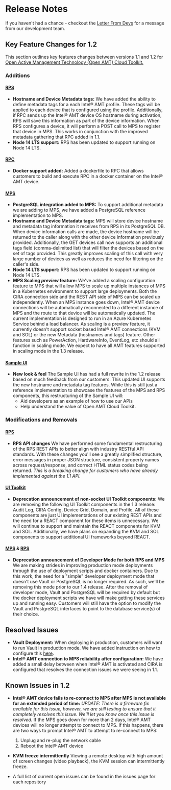 # Release Notes

If you haven't had a chance - checkout the [Letter From Devs](./letter.md) for a message from our development team.
## Key Feature Changes for 1.2
This section outlines key features changes between versions 1.1 and 1.2 for [Open Active Management Technology (Open AMT) Cloud Toolkit.](Glossary.md#o) 

### Additions
#### [RPS](Glossary.md#r)
- **Hostname and Device Metadata tags:** We have added the ability to define metadata tags for a each Intel® AMT profile.  These tags will be applied to each device that is configured using the profile.  Additionally, if RPC sends up the Intel® AMT device OS hostname during activation, RPS will save this information as part of the device information.  When RPS configures a device, it will perform a POST call to MPS to register that device in MPS.  This works in conjunction with the improved metadata gathering that RPC added in 1.1.
- **Node 14 LTS support:** RPS has been updated to support running on Node 14 LTS. 

#### [RPC](Glossary.md#r)
- **Docker support added:** Added a dockerfile to RPC that allows customers to build and execute RPC in a docker container on the Intel® AMT device.


#### [MPS](Glossary.md#m)
- **PostgreSQL integration added to MPS:** To support additional metadata we are adding to MPS, we have added a PostgreSQL reference implementation to MPS.
- **Hostname and Device Metadata tags:** MPS will store device hostname and metadata tag information it receives from RPS in its PostgreSQL DB.  When device information calls are made, the device hostname will be returned to the caller along with the other device information previously provided.  Additionally, the GET devices call now supports an additional tags field (comma-delimited list) that will filter the devices based on the set of tags provided.  This greatly improves scaling of this call with very large number of devices as well as reduces the need for filtering on the caller's side.
- **Node 14 LTS support:** RPS has been updated to support running on Node 14 LTS. 
- **MPS Scaling *preview* feature:** We've added a scaling configuration feature to MPS that will allow MPS to scale up multiple instances of MPS in a Kubernetes environment to support large deployments.  Both the CIRA connection side and the REST API side of MPS can be scaled up independently.  When an MPS instance goes down, Intel® AMT device connections will be automatically reconnected to a different instance of MPS and the route to that device will be automatically updated.  The current implementation is designed to run in an Azure Kubernetes Service behind a load balancer.  As scaling is a preview feature, it currently doesn't support socket based Intel® AMT connections (KVM and SOL) or the new Metadata (hostnames and tags) feature.  Other features such as PowerAction, HardwareInfo, EventLog, etc should all function in scaling mode.  We expect to have all AMT features supported in scaling mode in the 1.3 release.

#### [Sample UI](Glossary.md#s)
- **New look & feel** The Sample UI has had a full rewrite in the 1.2 release based on much feedback from our customers.  This updated UI supports the new hostname and metadata tag features.  While this is still just a reference implementation to showcase the features of the MPS and RPS components, this restructuring of the Sample UI will:
    * Aid developers as an example of how to use our APIs 
    * Help understand the value of Open AMT Cloud Toolkit.

### Modifications and Removals
#### [RPS](Glossary.md#r)
- **RPS API changes** We have performed some fundamental restructuring of the RPS REST APIs to better align with industry RESTful API standards.  With these changes you'll see a greatly simplified structure, error messages in proper JSON structure, consistent property names across request/response, and correct HTML status codes being returned.  *This is a breaking change for customers who have already implemented against the 1.1 API.*
#### [UI Toolkit](Glossary.md#u)
- **Deprecation announcement of non-socket UI Toolkit components:** We are removing the following UI Toolkit components in the 1.3 release: Audit Log, CIRA Config, Device Grid, Domain, and Profile.  All of these components are just UI implementations of our existing REST APIs and the need for a REACT component for these items is unnecessary.  We will continue to support and maintain the REACT components for KVM and SOL.  Additionally, we have plans on expanding the KVM and SOL components to support additional UI frameworks beyond REACT.
#### [MPS](Glossary.md#m) & [RPS](Glossary.md#r)
- **Deprecation announcement of Developer Mode for both RPS and MPS** We are making strides in improving production mode deployments through the use of deployment scripts and docker containers.  Due to this work, the need for a "simple" developer deployment mode that doesn't use Vault or PostgreSQL is no longer required.  As such, we'll be removing this mode prior to our 1.4 release.  After the removal of developer mode, Vault and PostgreSQL will be required by default but the docker deployment scripts we have will make getting these services up and running easy.  Customers will still have the option to modify the Vault and PostgreSQL interfaces to point to the database service(s) of their choice.

## Resolved Issues
- **Vault Deployment:** When deploying in production, customers will want to run Vault in production mode.  We have added instruction on how to configure this [here](https://open-amt-cloud-toolkit.github.io/docs/1.2/Docker/dockerLocal_prodVault/).
- **Intel® AMT connection to MPS reliability after configuration:**  We have added a small delay between when Intel® AMT is activated and CIRA is configured that resolves the connection issues we were seeing in 1.1.

## Known Issues in 1.2
- **Intel® AMT device fails to re-connect to MPS after MPS is not available for an extended period of time:** *UPDATE: There is a firmware fix available for this issue, however, we are still testing to ensure that it completely resolves this issue.  We'll let you know once this issue is resolved.*  If the MPS goes down for more than 2 days, Intel® AMT devices will no longer attempt to connect to MPS. If this happens, there are two ways to prompt Intel® AMT to attempt to re-connect to MPS:
    1.	Unplug and re-plug the network cable
    2.	Reboot the Intel® AMT device

- **KVM freeze intermittently** Viewing a remote desktop with high amount of screen changes (video playback), the KVM session can intermittently freeze.
- A full list of current open issues can be found in the issues page for each repository
